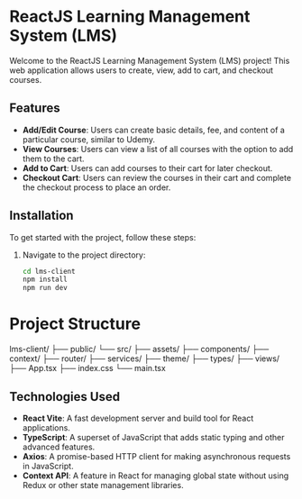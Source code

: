 # ReactJS Learning Management System (LMS)

Welcome to the ReactJS Learning Management System (LMS) project! This web application allows users to create, view, add to cart, and checkout courses.

## Features

- **Add/Edit Course**: Users can create basic details, fee, and content of a particular course, similar to Udemy.
- **View Courses**: Users can view a list of all courses with the option to add them to the cart.
- **Add to Cart**: Users can add courses to their cart for later checkout.
- **Checkout Cart**: Users can review the courses in their cart and complete the checkout process to place an order.

## Installation

To get started with the project, follow these steps:

1. Navigate to the project directory:
   ```bash
   cd lms-client
   npm install
   npm run dev

# Project Structure
lms-client/
├── public/
└── src/
    ├── assets/
    ├── components/
    ├── context/
    ├── router/
    ├── services/
    ├── theme/
    ├── types/
    ├── views/
    ├── App.tsx
    ├── index.css
    └── main.tsx

## Technologies Used

- **React Vite**: A fast development server and build tool for React applications.
- **TypeScript**: A superset of JavaScript that adds static typing and other advanced features.
- **Axios**: A promise-based HTTP client for making asynchronous requests in JavaScript.
- **Context API**: A feature in React for managing global state without using Redux or other state management libraries.


